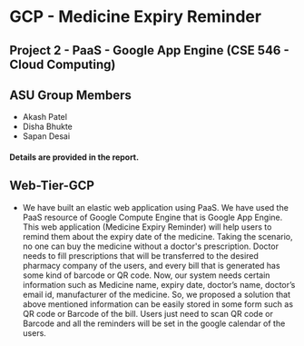 # GCP - Medicine Expiry Reminder
## Project 2 - PaaS - Google App Engine (CSE 546 - Cloud Computing)

## ASU Group Members
* Akash Patel 
* Disha Bhukte 
* Sapan Desai  

#### Details are provided in the report.

## Web-Tier-GCP
* We have built an elastic web application using PaaS. We have used the PaaS resource of Google Compute Engine that is Google App Engine. This web application (Medicine Expiry Reminder) will help users to remind them about the expiry date of the medicine. Taking the scenario, no one can buy the medicine without a doctor&#39;s prescription. Doctor needs to fill prescriptions that will be transferred to the desired pharmacy company of the users, and every bill that is generated has some kind of barcode or QR code. Now, our system needs certain information such as Medicine name, expiry date, doctor’s name, doctor’s email id, manufacturer of the medicine. So, we proposed a solution that above mentioned information can be easily stored in some form such as QR code or Barcode of the bill. Users just need to scan QR code or Barcode and all the reminders will be set in the google calendar of the users.

